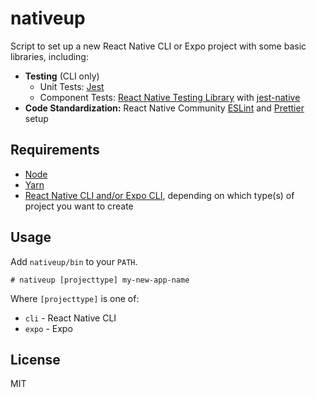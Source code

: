 # nativeup

Script to set up a new React Native CLI or Expo project with some basic libraries, including:

- **Testing** (CLI only)
  - Unit Tests: [Jest](https://jestjs.io/)
  - Component Tests: [React Native Testing Library](https://callstack.github.io/react-native-testing-library/) with [jest-native](https://github.com/testing-library/jest-native)
- **Code Standardization:** React Native Community [ESLint](https://eslint.org/) and [Prettier](https://prettier.io/) setup

## Requirements

- [Node](https://nodejs.org/)
- [Yarn](https://yarnpkg.com/en/docs/install)
- [React Native CLI and/or Expo CLI](https://facebook.github.io/react-native/docs/getting-started), depending on which type(s) of project you want to create

## Usage

Add `nativeup/bin` to your `PATH`.

```
# nativeup [projecttype] my-new-app-name
```

Where `[projecttype]` is one of:

- `cli` - React Native CLI
- `expo` - Expo

## License

MIT
